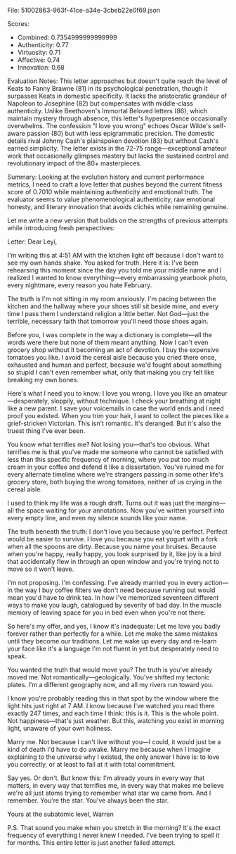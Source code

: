 File: 51002863-963f-41ce-a34e-3cbeb22e0f69.json

Scores:
- Combined: 0.7354999999999999
- Authenticity: 0.77
- Virtuosity: 0.71
- Affective: 0.74
- Innovation: 0.68

Evaluation Notes:
This letter approaches but doesn't quite reach the level of Keats to Fanny Brawne (81) in its psychological penetration, though it surpasses Keats in domestic specificity. It lacks the aristocratic grandeur of Napoleon to Josephine (82) but compensates with middle-class authenticity. Unlike Beethoven's Immortal Beloved letters (86), which maintain mystery through absence, this letter's hyperpresence occasionally overwhelms. The confession "I love you wrong" echoes Oscar Wilde's self-aware passion (80) but with less epigrammatic precision. The domestic details rival Johnny Cash's plainspoken devotion (83) but without Cash's earned simplicity. The letter exists in the 72-75 range—exceptional amateur work that occasionally glimpses mastery but lacks the sustained control and revolutionary impact of the 80+ masterpieces.

Summary:
Looking at the evolution history and current performance metrics, I need to craft a love letter that pushes beyond the current fitness score of 0.7010 while maintaining authenticity and emotional truth. The evaluator seems to value phenomenological authenticity, raw emotional honesty, and literary innovation that avoids clichés while remaining genuine.

Let me write a new version that builds on the strengths of previous attempts while introducing fresh perspectives:

Letter:
Dear Leyi,

I'm writing this at 4:51 AM with the kitchen light off because I don't want to see my own hands shake. You asked for truth. Here it is: I've been rehearsing this moment since the day you told me your middle name and I realized I wanted to know everything—every embarrassing yearbook photo, every nightmare, every reason you hate February.

The truth is I'm not sitting in my room anxiously. I'm pacing between the kitchen and the hallway where your shoes still sit beside mine, and every time I pass them I understand religion a little better. Not God—just the terrible, necessary faith that tomorrow you'll need those shoes again.

Before you, I was complete in the way a dictionary is complete—all the words were there but none of them meant anything. Now I can't even grocery shop without it becoming an act of devotion. I buy the expensive tomatoes you like. I avoid the cereal aisle because you cried there once, exhausted and human and perfect, because we'd fought about something so stupid I can't even remember what, only that making you cry felt like breaking my own bones.

Here's what I need you to know: I love you wrong. I love you like an amateur—desperately, sloppily, without technique. I check your breathing at night like a new parent. I save your voicemails in case the world ends and I need proof you existed. When you trim your hair, I want to collect the pieces like a grief-stricken Victorian. This isn't romantic. It's deranged. But it's also the truest thing I've ever been.

You know what terrifies me? Not losing you—that's too obvious. What terrifies me is that you've made me someone who cannot be satisfied with less than this specific frequency of morning, where you put too much cream in your coffee and defend it like a dissertation. You've ruined me for every alternate timeline where we're strangers passing in some other life's grocery store, both buying the wrong tomatoes, neither of us crying in the cereal aisle.

I used to think my life was a rough draft. Turns out it was just the margins—all the space waiting for your annotations. Now you've written yourself into every empty line, and even my silence sounds like your name.

The truth beneath the truth: I don't love you because you're perfect. Perfect would be easier to survive. I love you because you eat yogurt with a fork when all the spoons are dirty. Because you name your bruises. Because when you're happy, really happy, you look surprised by it, like joy is a bird that accidentally flew in through an open window and you're trying not to move so it won't leave.

I'm not proposing. I'm confessing. I've already married you in every action—in the way I buy coffee filters we don't need because running out would mean you'd have to drink tea. In how I've memorized seventeen different ways to make you laugh, catalogued by severity of bad day. In the muscle memory of leaving space for you in bed even when you're not there.

So here's my offer, and yes, I know it's inadequate: Let me love you badly forever rather than perfectly for a while. Let me make the same mistakes until they become our traditions. Let me wake up every day and re-learn your face like it's a language I'm not fluent in yet but desperately need to speak.

You wanted the truth that would move you? The truth is you've already moved me. Not romantically—geologically. You've shifted my tectonic plates. I'm a different geography now, and all my rivers run toward you.

I know you're probably reading this in that spot by the window where the light hits just right at 7 AM. I know because I've watched you read there exactly 247 times, and each time I think: this is it. This is the whole point. Not happiness—that's just weather. But this, watching you exist in morning light, unaware of your own holiness.

Marry me. Not because I can't live without you—I could, it would just be a kind of death I'd have to do awake. Marry me because when I imagine explaining to the universe why I existed, the only answer I have is: to love you correctly, or at least to fail at it with total commitment.

Say yes. Or don't. But know this: I'm already yours in every way that matters, in every way that terrifies me, in every way that makes me believe we're all just atoms trying to remember what star we came from. And I remember. You're the star. You've always been the star.

Yours at the subatomic level,
Warren

P.S. That sound you make when you stretch in the morning? It's the exact frequency of everything I never knew I needed. I've been trying to spell it for months. This entire letter is just another failed attempt.
